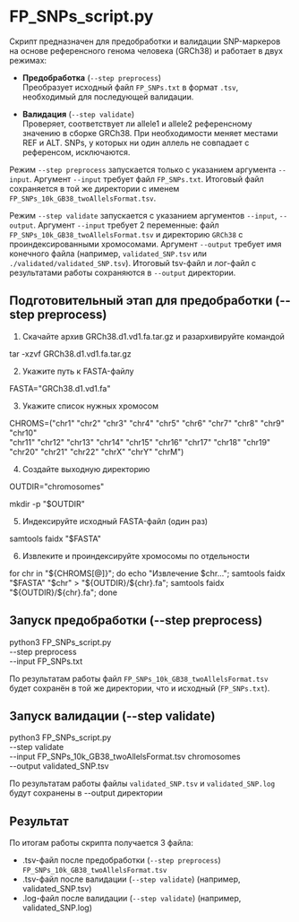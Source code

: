 # FP_SNPs_script.py

Скрипт предназначен для предобработки и валидации SNP-маркеров на основе референсного генома человека (GRCh38) и работает в двух режимах:

- **Предобработка** (`--step preprocess`)  
Преобразует исходный файл `FP_SNPs.txt` в формат `.tsv`, необходимый для последующей валидации.
  
- **Валидация** (`--step validate`)  
Проверяет, соответствует ли allele1 и allele2 референсному значению в сборке GRCh38. При необходимости меняет местами REF и ALT. SNPs, у которых ни один аллель не совпадает с референсом, исключаются.

Режим `--step preprocess` запускается только с указанием аргумента `--input`. Аргумент `--input` требует файл `FP_SNPs.txt`. Итоговый файл сохраняется в той же директории с именем `FP_SNPs_10k_GB38_twoAllelsFormat.tsv`.

Режим `--step validate` запускается с указанием аргументов `--input`, `--output`. Аргумент `--input` требует 2 переменные: файл `FP_SNPs_10k_GB38_twoAllelsFormat.tsv` и директорию `GRCh38` с проиндексированными хромосомами. Аргумент `--output` требует имя конечного файла (например, `validated_SNP.tsv` или `./validated/validated_SNP.tsv`). Итоговый tsv-файл и лог-файл с результатами работы сохраняются в `--output` директории.
  
## Подготовительный этап для предобработки (--step preprocess)

1. Скачайте архив GRCh38.d1.vd1.fa.tar.gz и разархивируйте командой

tar -xzvf GRCh38.d1.vd1.fa.tar.gz

2. Укажите путь к FASTA-файлу

FASTA="GRCh38.d1.vd1.fa"

3. Укажите список нужных хромосом

CHROMS=("chr1" "chr2" "chr3" "chr4" "chr5" "chr6" "chr7" "chr8" "chr9" "chr10" \
        "chr11" "chr12" "chr13" "chr14" "chr15" "chr16" "chr17" "chr18" "chr19" \
        "chr20" "chr21" "chr22" "chrX" "chrY" "chrM")

4. Создайте выходную директорию

OUTDIR="chromosomes"

mkdir -p "$OUTDIR"

5. Индексируйте исходный FASTA-файл (один раз)

samtools faidx "$FASTA"

6. Извлеките и проиндексируйте хромосомы по отдельности

for chr in "${CHROMS[@]}"; do echo "Извлечение $chr..."; samtools faidx "$FASTA" "$chr" > "${OUTDIR}/${chr}.fa"; samtools faidx "${OUTDIR}/${chr}.fa"; done


## Запуск предобработки (--step preprocess)

python3 FP_SNPs_script.py \
  --step preprocess \
  --input FP_SNPs.txt
  
По результатам работы файл `FP_SNPs_10k_GB38_twoAllelsFormat.tsv` будет сохранён в той же директории, что и исходный (`FP_SNPs.txt`).

## Запуск валидации (--step validate) 

python3 FP_SNPs_script.py \
  --step validate \
  --input FP_SNPs_10k_GB38_twoAllelsFormat.tsv chromosomes \
  --output validated_SNP.tsv

По результатам работы файлы `validated_SNP.tsv` и `validated_SNP.log` будут сохранены в --output директории 

## Результат

По итогам работы скрипта получается 3 файла:
-  .tsv-файл после предобработки (`--step preprocess`) `FP_SNPs_10k_GB38_twoAllelsFormat.tsv`
-  .tsv-файл после валидации (`--step validate`) (например, validated_SNP.tsv)
-  .log-файл после валидации (`--step validate`) (например, validated_SNP.log)
